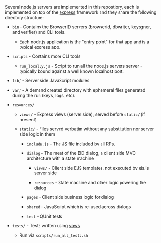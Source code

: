 Several node.js servers are implemented in this repostiory, each is
implemented on top of the [express](http://expressjs.com) framework
and they share the following directory structure:

  * `bin` - Contains the BrowserID servers (browserid,  dbwriter, keysgner, and verifier) and CLI tools.
    * Each node.js application is the "entry point" for that app and is a typical express app.

  * `scripts` - Contains more CLI tools
    * `run_locally.js` - Script to run all the node.js servers server - typically bound
     against a well known localhost port.

  * `lib/` - Server side JavaScript modules

  * `var/` - A demand created directory with ephemeral files generated
             during the run (keys, logs, etc).

  * `resources/`
    * `views/` - Express views (server side), served before `static/` (if present)

    * `static/` - Files served verbatim without any substitution nor server
             side logic in them

      * `include.js` - The JS file included by all RPs.

      * `dialog` - The meat of the BID dialog, a client side MVC architecture with a state machine

        * `views/` - Client side EJS templates, not executed by ejs.js server side

        * `resources` - State machine and other logic powering the dialog

      * `pages` - Client side business logic for dialog

      * `shared` - JavaScript which is re-used across dialogs

      * `test` - QUnit tests

  * `tests/` - Tests written using [vows](http://vowsjs.org)
    * Run via `scripts/run_all_tests.sh`

